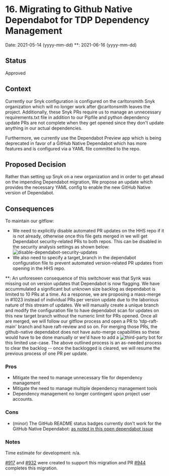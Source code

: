 # 16. Migrating to Github Native Dependabot for TDP Dependency Management
Date: 2021-05-14 (yyyy-mm-dd)
\*\*: 2021-06-16 (yyyy-mm-dd)
## Status

Approved

## Context

Currently our Snyk configuration is configured on the carltonsmith Snyk organization which will no longer work after @carltonsmith leaves the project.
Additionally, these Snyk PRs require us to manage an unnecessary requirements.txt file in addition to our Pipfile and python dependency update PRs are not complete when they get opened since they don't update anything in our actual dependencies.

Furthermore, we currently use the Dependabot Preview app which is being deprecated in favor of a GitHub Native Dependabot which has more features and is configured via a YAML file committed to the repo.


## Proposed Decision
Rather than setting up Snyk on a new organization and in order to get ahead on the impending Dependabot migration, We propose an update which provides the necessary YAML config to enable the new GitHub Native version of Dependabot.

## Consequences

To maintain our gitflow:

* We need to explicitly disable automated PR updates on the HHS repo if it is not already, otherwise once this file gets merged in we will get Dependabot security-related PRs to both repos. This can be disabled in the security analysis settings as shown below:
![disable-dependabot-security-updates](https://user-images.githubusercontent.com/22626085/118340020-8b744f80-b4e8-11eb-8bb1-eb851f074627.png)
* We also need to specify a target_branch in the dependabot configuration file to prevent automated version-related PR updates from opening in the HHS repo.

\*\*: An unforeseen consequence of this switchover was that Synk was missing out on version updates that Dependabot is now flagging. We have accummulated a significant but unknown size backlog as dependabot is limited to 10 PRs at a time. As a response, we are proposing a mass-merge in #1023 instead of individual PRs per version update due to the laborious nature of this stream of updates. We will manually create a unique branch and modify the configuration file to have dependabot scan for updates on this new target branch without the numeric limit for PRs opened. Once all are merged, we will follow our gitflow process and open a PR to 'tdp-raft-main' branch and have raft-review and so on. For merging those PRs, the github-native dependabot does not have auto-merge capabilities so these would have to be done manually or we'd have to add a ![third-party bot](https://github.com/ahmadnassri/action-dependabot-auto-merge) for this limited use-case. The above outlined process is an as-needed process to clear the backlog -- once the backlogged is cleared, we will resume the previous process of one PR per update.

### Pros
* Mitigate the need to manage unnecessary file for dependency management
* Mitigate the need to manage multiple dependency management tools
* Dependency management no longer contingent upon project user accounts.

### Cons

* (minor) The GitHub README status badges currently don't work for the GitHub Native Dependabot: [as noted in this open dependabot issue](https://github.com/dependabot/dependabot-core/issues/1912)

### Notes

Time estimate for development: n/a.

[#917](https://github.com/raft-tech/TANF-app/pull/917) and [#932](https://github.com/raft-tech/TANF-app/pull/932) were created to support this migration and PR [#944](https://github.com/raft-tech/TANF-app/pull/944) completes this migration.
